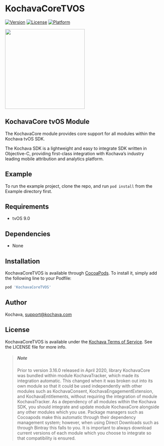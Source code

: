 # KochavaCoreTVOS

[![Version](https://img.shields.io/cocoapods/v/KochavaCoreTVOS.svg?style=flat)](https://cocoapods.org/pods/KochavaCoreTVOS)
[![License](https://img.shields.io/cocoapods/l/KochavaCoreTVOS.svg?style=flat)](https://cocoapods.org/pods/KochavaCoreTVOS)
[![Platform](https://img.shields.io/cocoapods/p/KochavaCoreTVOS.svg?style=flat)](https://cocoapods.org/pods/KochavaCoreTVOS)

<img src="https://storage.googleapis.com/kochava-web/2016/07/Kochava-horizontal-black-800x154.png" width="260" />

## KochavaCore tvOS Module

The KochavaCore module provides core support for all modules within the Kochava tvOS SDK.

The Kochava SDK is a lightweight and easy to integrate SDK written in Objective-C, providing first-class integration with Kochava’s industry leading mobile attribution and analytics platform.  

## Example

To run the example project, clone the repo, and run `pod install` from the Example directory first.

## Requirements

* tvOS 9.0

## Dependencies

* None

## Installation

KochavaCoreTVOS is available through [CocoaPods](https://cocoapods.org).
To install it, simply add the following line to your Podfile:

```ruby
pod 'KochavaCoreTVOS'
```

## Author

Kochava, support@kochava.com

## License

KochavaCoreTVOS is available under the [Kochava Terms of Service](https://www.kochava.com/terms-of-service/). See the LICENSE file for more info.

> ##### Note
>
> Prior to version 3.16.0 released in April 2020, library KochavaCore was bundled within module KochavaTracker, which made its integration automatic.  This changed when it was broken out into its own module so that it could be used independently with other modules such as KochavaConsent, KochavaEngagementExtension, and KochavaEntitlements, without requiring the integration of module KochavaTracker.  As a dependency of all modules within the Kochava SDK, you should integrate and update module KochavaCore alongside any other modules which you use.  Package managers such as Cocoapods make this automatic through their dependency management system;  however, when using Direct Downloads such as through Bintray this falls to you.  It is important to always download current versions of each module which you choose to integrate so that compatibility is ensured.

